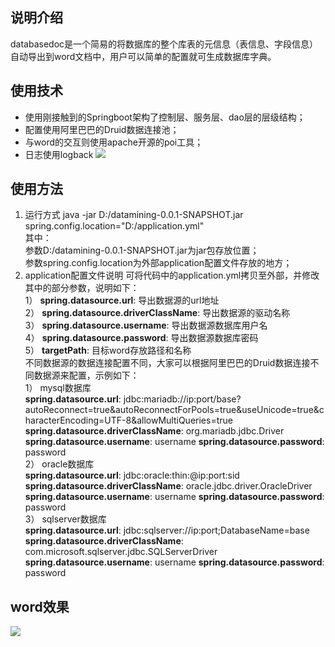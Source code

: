 ## 说明介绍 ##      
databasedoc是一个简易的将数据库的整个库表的元信息（表信息、字段信息）自动导出到word文档中，用户可以简单的配置就可生成数据库字典。       
## 使用技术 ##  
- 使用刚接触到的Springboot架构了控制层、服务层、dao层的层级结构；          
- 配置使用阿里巴巴的Druid数据连接池；    
- 与word的交互则使用apache开源的poi工具；
- 日志使用logback 
![](https://i.imgur.com/pdTLFB9.png)                                                                                                                                                                    
## 使用方法 ##
1. 运行方式
java -jar D:/datamining-0.0.1-SNAPSHOT.jar spring.config.location="D:/application.yml"               
其中：    
	参数D:/datamining-0.0.1-SNAPSHOT.jar为jar包存放位置；  
	参数spring.config.location为外部application配置文件存放的地方；   
2. application配置文件说明
可将代码中的application.yml拷贝至外部，并修改其中的部分参数，说明如下：   
1） **spring.datasource.url**:  导出数据源的url地址   
2） **spring.datasource.driverClassName**:  导出数据源的驱动名称     
3） **spring.datasource.username**:  导出数据源数据库用户名  
4） **spring.datasource.password**:  导出数据源数据库密码  
5） **targetPath**:  目标word存放路径和名称    
不同数据源的数据连接配置不同，大家可以根据阿里巴巴的Druid数据连接不同数据源来配置，示例如下：   
1） mysql数据库   
**spring.datasource.url**:  jdbc:mariadb://ip:port/base?autoReconnect=true&autoReconnectForPools=true&useUnicode=true&characterEncoding=UTF-8&allowMultiQueries=true   
**spring.datasource.driverClassName**:  org.mariadb.jdbc.Driver     
**spring.datasource.username**:  username 
**spring.datasource.password**:  password   
2） oracle数据库   
**spring.datasource.url**:  jdbc:oracle:thin:@ip:port:sid   
**spring.datasource.driverClassName**:  oracle.jdbc.driver.OracleDriver     
**spring.datasource.username**:  username 
**spring.datasource.password**:  password   
3） sqlserver数据库   
**spring.datasource.url**:  jdbc:sqlserver://ip:port;DatabaseName=base   
**spring.datasource.driverClassName**:  com.microsoft.sqlserver.jdbc.SQLServerDriver     
**spring.datasource.username**:  username 
**spring.datasource.password**:  password    
## word效果 ##
![](https://i.imgur.com/rujaxnW.png)
